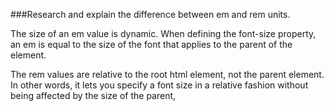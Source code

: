 ###Research and explain the difference between em and rem units.

The size of an em value is dynamic. 
When defining the font-size property, an em is equal to the size of the font 
that applies to the parent of the element.

The rem values are relative to the root html element, not the parent element. 
In other words, it lets you specify a font size in a relative fashion without 
being affected by the size of the parent, 